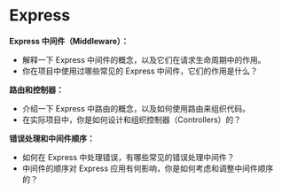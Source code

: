 #  Express
**Express 中间件（Middleware）：**
   - 解释一下 Express 中间件的概念，以及它们在请求生命周期中的作用。
   - 你在项目中使用过哪些常见的 Express 中间件，它们的作用是什么？

**路由和控制器：**
   - 介绍一下 Express 中路由的概念，以及如何使用路由来组织代码。
   - 在实际项目中，你是如何设计和组织控制器（Controllers）的？

**错误处理和中间件顺序：**
   - 如何在 Express 中处理错误，有哪些常见的错误处理中间件？
   - 中间件的顺序对 Express 应用有何影响，你是如何考虑和调整中间件顺序的？